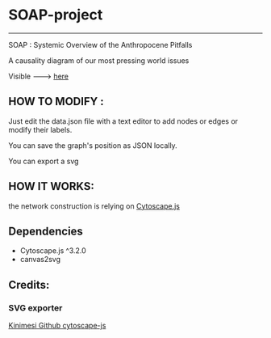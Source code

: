 # SOAP-project
-------------
SOAP : Systemic Overview of the Anthropocene Pitfalls

A causality diagram of our most pressing world issues

Visible ---> [here](https://gdurrens.github.io/SOAP-project/)

## HOW TO MODIFY :

Just edit the data.json file with a text editor to add nodes or edges or modify their labels.

You can save the graph's position as JSON locally.

You can export a svg


## HOW IT WORKS:

the network construction is relying on [Cytoscape.js](https://js.cytoscape.org/)


## Dependencies

 * Cytoscape.js ^3.2.0
 * canvas2svg


## Credits:

### SVG exporter

[Kinimesi Github cytoscape-js](https://github.com/kinimesi/cytoscape-svg)
